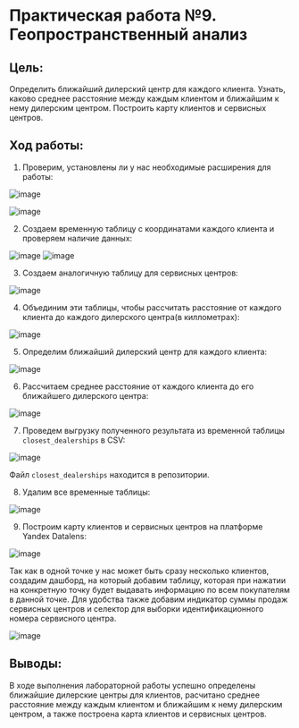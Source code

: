 # Практическая работа №9. Геопространственный анализ

## Цель:
Определить ближайший дилерский центр для каждого клиента. Узнать, каково среднее расстояние между каждым клиентом и ближайшим к нему дилерским центром. Построить карту клиентов и сервисных центров.

## Ход работы:
1. Проверим, установлены ли у нас необходимые расширения для работы:

![image](https://github.com/user-attachments/assets/c9032357-5fa5-40ca-96b8-eed5953fb6ab)

![image](https://github.com/user-attachments/assets/445ecc9a-8c30-4469-b221-90bc88782487)

2. Создаем временную таблицу с координатами каждого клиента и проверяем наличие данных:

![image](https://github.com/user-attachments/assets/7fc1a85f-675f-4494-911f-4e0ae5ea66d3)
![image](https://github.com/user-attachments/assets/7fa9f7aa-bdd0-4ff9-8738-4c7476bcbfee)

3. Создаем аналогичную таблицу для сервисных центров:

![image](https://github.com/user-attachments/assets/4d00f4a6-a134-46e3-9055-d295794ac55c)

4. Объединим эти таблицы, чтобы рассчитать расстояние от каждого клиента до каждого дилерского центра(в киллометрах):

![image](https://github.com/user-attachments/assets/28ad4a67-4534-436b-9ff1-5f5995350ceb)

5.  Определим ближайший дилерский центр для каждого клиента:

![image](https://github.com/user-attachments/assets/b32a2839-532e-424c-9da9-cdbb3722f54e)

6. Рассчитаем среднее расстояние от каждого клиента до его ближайшего дилерского центра:

![image](https://github.com/user-attachments/assets/9a902a0d-b850-4d28-9928-d452bbd3a31d)

7. Проведем выгрузку полученного результата из временной таблицы `closest_dealerships` в CSV:

![image](https://github.com/user-attachments/assets/a6a8d46b-866e-432a-8183-abdcb679ae5d)

Файл `closest_dealerships` находится в репозитории.

8. Удалим все временные таблицы:

![image](https://github.com/user-attachments/assets/e681c595-0a74-4b2a-ad6e-17f1e888315b)

9. Построим карту клиентов и сервисных центров на платформе Yandex Datalens:

![image](https://github.com/user-attachments/assets/953e259f-e596-42a5-85c7-c1f5af05b217)

Так как в одной точке у нас может быть сразу несколько клиентов, создадим дашборд, на который добавим таблицу, которая при нажатии на конкретную точку будет выдавать информацию по всем покупателям в данной точке. Для удобства также добавим индикатор суммы продаж сервисных центров и селектор для выборки идентификационного номера сервисного центра.

![image](https://github.com/user-attachments/assets/dc14fd69-8302-4758-a146-1d91e3235842)

## Выводы:
В ходе выполнения лабораторной работы успешно определены ближайшие дилерские центры для клиентов, расчитано среднее расстояние между каждым клиентом и ближайшим к нему дилерским центром, а также построена карта клиентов и сервисных центров.
